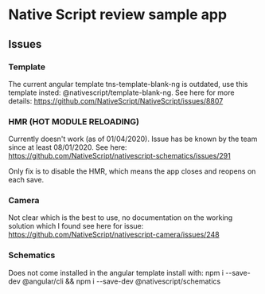 # Native Script review sample app

## Issues

### Template
The current angular template tns-template-blank-ng is outdated, use this template insted: @nativescript/template-blank-ng.
See here for more details: https://github.com/NativeScript/NativeScript/issues/8807


### HMR (HOT MODULE RELOADING)
Currently doesn't work (as of 01/04/2020). Issue has be known by the team since at  least 08/01/2020. See here: https://github.com/NativeScript/nativescript-schematics/issues/291

Only fix is to disable the HMR, which means the app closes and reopens on each save.

### Camera
Not clear which is the best to use, no documentation on the working solution which I found see here
for issue: https://github.com/NativeScript/nativescript-camera/issues/248


### Schematics
Does not come installed in the angular template install with: npm i --save-dev @angular/cli
&&  npm i --save-dev @nativescript/schematics
